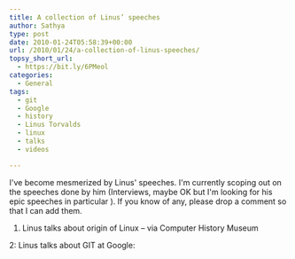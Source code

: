 ```yaml
---
title: A collection of Linus’ speeches
author: Sathya
type: post
date: 2010-01-24T05:58:39+00:00
url: /2010/01/24/a-collection-of-linus-speeches/
topsy_short_url:
  - https://bit.ly/6PMeol
categories:
  - General
tags:
  - git
  - Google
  - history
  - Linus Torvalds
  - linux
  - talks
  - videos

---
```

I've become mesmerized by Linus' speeches. I'm currently scoping out on the speeches done by him (Interviews, maybe OK but I'm looking for his epic speeches in particular ). If you know of any, please drop a comment so that I can add them.

<!--more-->


  
1. Linus talks about origin of Linux &#8211; via Computer History Museum
  


2: Linus talks about GIT at Google:
